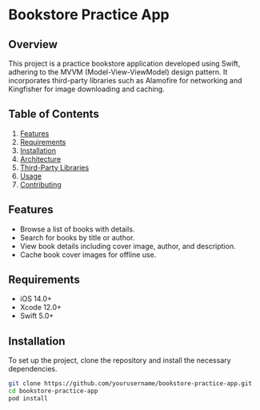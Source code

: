 # Bookstore Practice App

## Overview
This project is a practice bookstore application developed using Swift, adhering to the MVVM (Model-View-ViewModel) design pattern. It incorporates third-party libraries such as Alamofire for networking and Kingfisher for image downloading and caching.

## Table of Contents
1. [Features](#features)
2. [Requirements](#requirements)
3. [Installation](#installation)
4. [Architecture](#architecture)
5. [Third-Party Libraries](#third-party-libraries)
6. [Usage](#usage)
7. [Contributing](#contributing)

## Features
- Browse a list of books with details.
- Search for books by title or author.
- View book details including cover image, author, and description.
- Cache book cover images for offline use.

## Requirements
- iOS 14.0+
- Xcode 12.0+
- Swift 5.0+

## Installation
To set up the project, clone the repository and install the necessary dependencies.

```bash
git clone https://github.com/yourusername/bookstore-practice-app.git
cd bookstore-practice-app
pod install
